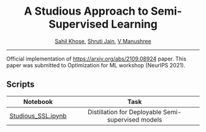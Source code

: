 <div align="center">
  
# A Studious Approach to Semi-Supervised Learning
 [Sahil Khose](https://github.com/sahilkhose), [Shruti Jain](www.github.com/shrutijain1405), [V Manushree](https://github.com/manushree635)
</div>

--------------------------------------------------------------------------------------------

Official implementation of https://arxiv.org/abs/2109.08924 paper.
This paper was submitted to Optimization for ML workshop (NeurIPS 2021).

## Scripts
| Notebook                  | Task                           |
| --------------------------|:------------------------------:|
| [Studious_SSL.ipynb](https://github.com/sahilkhose/studious_ssl/blob/main/Studious_SSL.ipynb)     | Distillation for Deployable Semi-supervised models |
